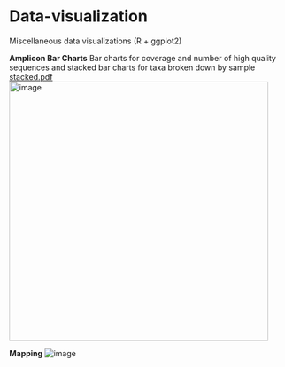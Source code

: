 # Data-visualization
Miscellaneous data visualizations (R + ggplot2)


**Amplicon Bar Charts**
Bar charts for coverage and number of high quality sequences and stacked bar charts for taxa broken down by sample
[stacked.pdf](https://github.com/caseymeili/Data-visualization/files/13532417/stacked.pdf)
<img width="468" alt="image" src="https://github.com/caseymeili/Data-visualization/assets/114955240/ca2bf1d9-5010-486f-90cc-225c281128aa">

**Mapping**
![image](https://github.com/caseymeili/Data-visualization/assets/114955240/cf9a5d16-8f2f-430a-bae0-fe5987632ee3)
